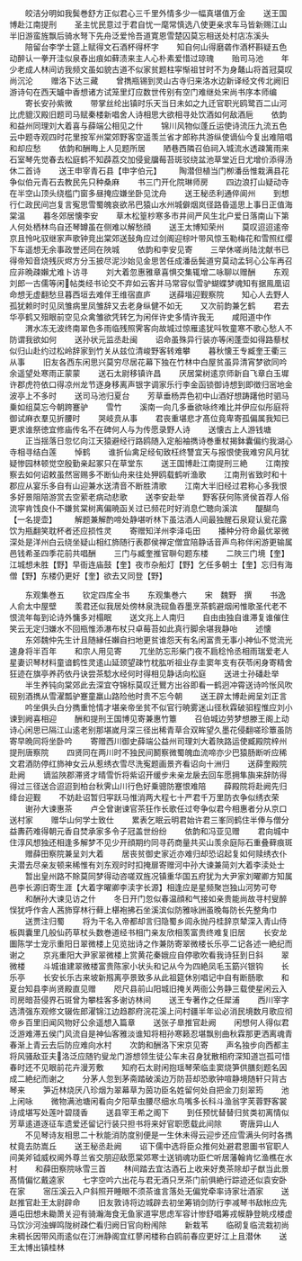 <!-- { "loadSidebar": true } -->
　　皎洁分明如我鬓巻舒方正似君心三千里外情多少一幅真堪值万金
　　送王国博赴江南提刑
　　圣主忧民意过于君自忧一麾常慎选八使更亲求车马皆新赐江山半旧游蛮旌飘后骑水弩下先舟泛爱怜吾道寛恩雪楚囚莫忘相送处村店冻溪头
　　陪留台李学士筵上赋得文石酒杯得杯字
　　知自何山得磨砻作酒杯斟疑五色动醉认一拳开洼似泉舂出痕如藓渍来主人心朴素爱惜过琼瑰
　　贻司马池
　　年少老成人林间访我频文虽如貌古道不似家贫题柱寜惭祖甘时不为身鼇山将首冠莫叹尚沉沦
　　赠洛下达三藏
　　曾擕瓶锡到灵山古寺归来洛水边新译经文传北阙旧游诗句在西天罏中香想诸方试笼里灯应数世传别有空门难继处宋尚书序本师编
　　寄长安孙紫微
　　带掌丝纶出镇时乐天当日未如之九迁官职光鸥鹭百二山河比虎貔汉殿旧题司马赋秦楼新唱舍人诗相思大欲相寻处饮酒如何敌酒巵
　　依韵和益州同理刘大着喜与薛端公相见之什
　　锦川风物似蓬丘运使诗流压九流五色云中题寺观四时花里按军州棠郊野客空遥羡兰省才郎称共游纵使谪仙今复出难陪唱和却应愁
　　依韵和酬晦上人见题所居
　　陋巷西隣召伯祠入城流水透疎篱雨来石室琴先觉春去松庭鹤不知薜荔交加侵瓮牖莓苔斑驳绕盆池草堂近日尤增价添得汤休二首诗
　　送王申宰青石县【申字伯元】
　　陶潜但植当门栁潘岳惟栽满县花争似伯元青石去教民先只种桑麻
　　书三门开化院琳师房
　　四边浪打山疑动寺在半空山顶头绕槛门窗多昼掩应嫌坐卧见沈舟
　　送王秘丞利通倅阆州
　　到想行仁政民间岂复言寃思雪蜀魄哀欲吊巴猿山水州城僻烟岚径路昏遥思上事日正值海棠温
　　暮冬郊居懐李安
　　草木松篁杪寒多市井间严风生北户爱日落南山下第人何处栖林鸟自还琴罇虽在侧难以解愁顔
　　送王太博知荣州
　　莫叹迢迢逺帝京且怜叱驭继家声歌钟竞出棠郊送鼔角应过剑阁迎棕叶带风惊玉勒梅花和雪照红缨下车遥想无余事政誉还同在陜城
　　依韵和李安见寄
　　三举休嗟尚陆沈献书已得帝知音烧残灰烬方分玉披尽泥沙始见金思苦任成潘岳鬓道穷莫动孟轲心公车再召应非晩疎嬾尤难卜访寻
　　刘大着忽惠雅章喜惧交集辄增二咏聊以赠酬
　　东观刘郎一古儒等闲帖类经书论交不弃如云客并马常容似雪驴蝴蝶梦魂知有据鳯凰诏命想无虚翻愁旦暮西垣去难伴王维宿直庐
　　送薛堦迎觐察院
　　知心人去野人孤犹赖时时见凤雏病里凤雏辞又去老身纵健不如无
　　又次前韵兼乞鹤
　　君去华亭鹤又殂眼前空见众禽雏欲凭转乞为闲伴许史多情许我无
　　咸阳道中作
　　渭水冻无波终南翠色多雨临残照霁客向故城过惊雁逺犹呌牧童寒不歌心愁人不防谓我欲如何
　　送孙状元监丞赴闽
　　诏命虽殊异行装亦等闲蓬壶如得路藜杖似归山赴约过松岭辞家到竹关从兹位清峻野客转难攀
　　暮秋懐王专臧奎王衢三从事
　　旧友各西东闲思兴莫穷尽居花幕下独在竹林中白屋贫虽异清宵梦欲同吟余遥望处寒雨正蒙蒙
　　送石太尉移镇许昌
　　厌居棠树逺京师新自飞章白玉墀许郡虎符依口得凉州龙节逐身移离声银字调家乐行李金函锁御诗想到即徴归宻地金波亭上不多时
　　送司马池归夏台
　　芳草垂杨弄色初中山酒好想踌躇他时驷马乗如组莫忘今朝跨蹇驴
　　雪竹
　　溪南一向几多垂欲咏终难比并伊应似彤庭将御试麻衣羣见折腰时
　　哭岐贲从事
　　君丧重堪悲才髙位竟卑寄孤偏属我知已更求谁祭徳宜修庙传名不在碑何人与为传愿录野人诗
　　送懐古上人游钱塘
　　正当揺落日忽忆向江天猿避经行路鸥随入定船袖擕诗巻重杖揭鉢囊偏约我湖心寺相寻结白莲
　　悼鹤
　　谁折仙禽足经旬致枉终讐宜天与报恨使我难穷风月犹疑惨园林顿觉空殷勤亲起冢只在草堂东
　　送王国博赴江南提刑三絶
　　江南按察去如何诏敕虽然宻赐多不断仙舟来往处狎鸥载鹤听渔歌
　　江南刑省致时和十郡应从宴乐多自有山迎兼水送清音不断胜清歌
　　江南大半旧经过君称心多我恨多好景阻陪游赏去空萦老病动悲歌
　　送李安赴举
　　野客获何陈贤侯首荐人俗流寜肯饯良仆不嫌贫棠树离偏暁函关过已频花时好消息伫聴向溪滨
　　醍醐鸟【一名提壶】
　　解题兼解酌啼处静堪听林下虽沽酒人间最独醒石泉窥认瓮花露饮为瓶翻笑耽杯者还应损性灵
　　寄赠知洋州李泽屯田
　　播种分符命最优翠微深处是洋州白云绕坐疑山相红斾随行表郡侯禅定僧宜陪静话音声鸟称伴闲游更输属邑钱希圣四季花前共唱酬
　　三门与臧奎推官聨句题东楼
　　二陜三门境【奎】江城想未胜【野】早衙连庙鼓【奎】夜市杂船灯【野】乞任多朝士【奎】忘归有海僧【野】东楼仍更好【奎】欲去又同登【野】



　　东观集巻五
　　钦定四库全书
　　东观集巻六
　　宋　魏野　撰
　　书逸人俞太中屋壁
　　羡君还似我居处傍林泉洗砚鱼吞墨烹茶鹤避烟闲惟歌圣代老不恨流年每到论诗外慵多对榻眠
　　送文兆上人南归
　　自由由独自谁滞复谁催住笑云无定归嫌水不回瓶惟添瀑布杖只卓莓苔如此真行脚余堪我静咍
　　述懐
　　东郊魏仲先生计且随縁任嬾自扫地更贫谁怨天有名闲富贵无事小神仙不觉流光速身将半百年
　　和宗人用见寄
　　兀坐防忘形柴门夜不扃稔怜丞相雨瑞爱老人星妻识琴材料童谙鹤性灵逺山延颈望疎竹枕肱听祖业存圭窦年支有茯苓闲身寄精舍狂迹在旗亭养药依丹诀尝茶騐水经何时得相见静话向松庭
　　送进士孙磻赴举
　　半生养钝向棠郊此去深宜夺锦标莫叹迁鸎方出谷即看一鹤迥冲霄送诗吟怅风吹砚别酒擕从雪濯瓢驴蹇童羸山路险他时贵不忘今朝
　　送王辟太博赴阙呈刘正言
　　吟坐俱头白分擕重怆情才堪亲帝坐贫不似官行暁雾迷山径秋霖破驲程惟应刘小谏到阙喜相迎
　　酬和提刑王国博见寄兼惠竹簟
　　召伯城边劳梦想滕王阁上动诗心闲思已隔江山逺老别那堪嵗月深三径出稀青草合双眸望久墨花侵翻嗟珍簟虽防寄早晩同将坐卧吟
　　寄赠西川御史薛端公益州司理刘大着陜路运使臧殿院梓州提刑唐察院
　　四贤同在两川时不独民间鬭察微蜀魄血流啼亦少巴猿肠断听应稀文君酒防停红斾神女云从惹绣衣雪尽洗寃题画景齐看诏向十洲归
　　送薛奎殿院赴阙
　　谪监陜郡滞贤才晴雪忻将紫诏开缓步未亲龙扆去回车愿拥隼旟来辞防得得过三径送合迢迢到柏台秋霁山川行色好乗骢防蹇恨难陪
　　薛殿院将赴阙先归绛台迎觐
　　不妨赴诏暂归寜跃马惟消两大程七十严君千万里防衣争似绣衣荣
　　谢孙大谏惠茶
　　卢仝曾谢谏官茶狂作长歌任过夸争似君今相惠者分从京口送村家
　　赠华山何学士致仕
　　累表乞眠云明君始许君三峯同鹤住半俸与僧分益夀药难得朝元香自焚承家多令子冠盖世纷纷
　　依韵和冯亚见赠
　　君向城中住淳风想独还相逢多解梦不见少开顔期约同寻药商量共买山羡余庭际石重叠藓痕斑
　　赠薛田察院兼呈刘大着
　　居丧贫御史家近亦难归却恐诏起复如何赎绣衣仆夫潜去尽亲友顿来稀惟有刘东观时时扣掩扉寄赠河中孙大谏兼简刘大着李渎处士
　　暂出皇州路不賖莫同梦得动咨嗟双旌况镇重华国五府犹为大尹家刘曜卿方知属邑李长源旧寄生涯【大着字曜卿李渎字长源】相逢应是星频聚岂独山河势可夸
　　和酬孙大谏见访之什
　　冬日开门忽似春温顔和气接如亲贵能尚故寻村叟醉悮犹呼作舎人茜斾穿林行藓上椹袍拂石坐溪滨似防雅咏詶虽晚每防长先整角巾
　　送贾注归蜀
　　将为干名入帝都却言归隐蜀乡闾永抛丹桂辞京辇深入青山侍板舆囊里几般仙药草杖头数巻道经书相门亲友欣相羡富贵终难复旧居
　　长安龙圗陈学士宠示重阳日翠微楼上见览拙诗之作兼防寄翠微楼长乐亭二记各述一絶纪而谢之
　　京兆重阳大尹家翠微楼上赏黄花秦娥应自停歌吹看我诗狂到日斜
　　翠微楼
　　斗城谁建翠微楼富贵陈家小状头和记从今为四絶凤毛玉筯兴银钩
　　长乐亭
　　长安长乐古来坡新剏离亭景致多从此祖筵休别唱记中自有断肠歌
　　和夏台知县李尚贤殿直见赠
　　咫尺县前山阳城旧掩关两衙公务静三载使星闲云入司房暗苔侵界石斑曾为攀桂客多谢访林间
　　送王专著作之任犀浦
　　西川宰字选清强东观修文辍佐郎濯锦江边趋郡府浣花溪上问村疆半年讼必消民境数月歌应彻帝乡百里旧闻风物好公余遥想入篇章
　　送张子臯推官赴阙
　　闲想何人得似君泛游难滞五侯门风流自是神仙客雅淡谁知将相孙寒籁忍堪飘别曲秋霖那更洒离魂青春渐上青云去后防应难向水村
　　次韵和酬洛下宋京见寄
　　声名独步向西都主将风骚敌亚夫洛泛应随钓叟龙门游想领生徒公车未召身犹散相府深知道岂孤可惜春时还不见眼前花卉漫芳敷
　　知府石太尉闲抱瑶琴荣临圭窦烧笋供膳刻题名因成二絶纪而谢之
　　分茅人忽到茅斋踏破溪边万防苔却恐歌钟喧静境随轩只背古琴来
　　笋近林烧厌八珍烟为翠幕草为茵功臣名姓留何处自把金刀刻翠筠
　　池上闲咏
　　微物满池塘闲看向夕阳草虫腰尽细水鸟嘴多长科斗渔翁字芙蓉野客裳诗成堪写处莲叶碧牋香
　　送县宰王希之阁下
　　到任预忧替替归贫类初离情似芳草逺道逐征车遗爱还留记行装只担书将来好官职愿载此间除
　　寄唐异山人
　　不见琴诗友相思二十秋能消防度别便是一生休未得云迎步还应雪满头何时各擕杖竟去防嵩丘
　　送王秘丞赴阙
　　诏下儒中选将臣众推何处避君恩圗书官职人间美斧钺威权阃外尊兰省交朋迎敌愿棠郊寒士送销魂功臣伫听居藩翰肯忆渔樵在水村
　　和薛田察院咏雪三首
　　林间踏去宜沽酒石上收来好煑茶除却子猷当此景髙情偏忆戴逵家
　　七字空吟六出花与君无酒只烹茶门前俱絶行踪迹还似袁安卧在家
　　宻压溪云入户斜照开睡眼不须茶谁言落处无偏党牵率诗家壮酒家
　　送赵推官赴王太尉辟命
　　旧友敦诗将边城辟去初坐筹销剑防行李减琴书敌帐应先遁屯田想未耡萧关迎有骑瀚海食无鱼家道寜思虑军容计惨舒唱筹戎幙静登眺戍楼虚马饮沙河浊蝉鸣陇树疎伫看归阙日官向粉闱除
　　新栽苇
　　临砌复临流栽初尚未稠长因带风雨逺似在汀洲静阁宜红蓼闲楼称白鸥前春应更好江上且潜休
　　送王太博出镇桂林
